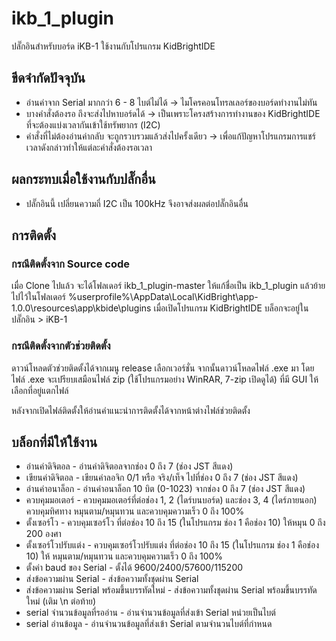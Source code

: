 # ikb_1_plugin
ปลั๊กอินสำหรับบอร์ด iKB-1 ใช้งานกับโปรแกรม KidBrightIDE

## ขีดจำกัดปัจจุบัน

 * อ่านค่าจาก Serial มากกว่า 6 - 8 ไบต์ไม่ได้ -> ไมโครคอนโทรลเลอร์ของบอร์ดทำงานไม่ทัน
 * บางคำสั่งต้องรอ ถึงจะส่งไปหาบอร์ดได้ -> เป็นเพราะโครงสร้างการทำงานของ KidBrightIDE ที่จะต้องแบ่งเวลากันเข้าใช้ทรัพยากร (I2C)
 * คำสั่งที่ไม่ต้องอ่านค่ากลับ จะถูกรวบรวมแล้วส่งไปครั้งเดียว -> เพื่อแก้ปัญหาโปรแกรมการแชร์เวลาดังกล่าวทำให้แต่ละคำสั่งต้องรอเวลา
 
## ผลกระทบเมื่อใช้งานกับปลั๊กอื่น

 * ปลั๊กอินนี้ เปลี่ยนความถี่ I2C เป็น 100kHz จึงอาจส่งผลต่อปลั๊กอินอื่น

## การติดตั้ง

### กรณีติดตั้งจาก Source code

เมื่อ Clone ไปแล้ว จะได้โฟลเดอร์ ikb_1_plugin-master ให้แก้ชื่อเป็น ikb_1_plugin แล้วย้ายไปไว้ในโฟลเดอร์ %userprofile%\AppData\Local\KidBright\app-1.0.0\resources\app\kbide\plugins เมื่อเปิดโปรแกรม KidBrightIDE บล็อกจะอยู่ใน ปลั๊กอิน > iKB-1

### กรณีติดตั้งจากตัวช่วยติดตั้ง

ดาวน์โหลดตัวช่วยติดตั้งได้จากเมนู release เลือกเวอร์ชั่น จากนั้นดาวน์โหลดไฟล์ .exe มา โดยไฟล์ .exe จะเปรียบเสมือนไฟล์ zip (ใช้โปรแกรมอย่าง WinRAR, 7-zip เปิดดูได้) ที่มี GUI ให้เลือกที่อยู่แตกไฟล์

หลังจากเปิดไฟล์ติดตั้งให้อ่านคำแนะนำการติดตั้งได้จากหน้าต่างไฟล์ช่วยติดตั้ง

## บล็อกที่มีให้ใช้งาน

 * อ่านค่าดิจิตอล - อ่านค่าดิจิตอลจากช่อง 0 ถึง 7 (ช่อง JST สีแดง)
 * เขียนค่าดิจิตอล - เขียนค่าลอจิก 0/1 หรือ จริง/เท็จ ไปที่ช่อง 0 ถึง 7 (ช่อง JST สีแดง)
 * อ่านค่าอนาล็อก - อ่านค่าอนาล็อก 10 บิต (0-1023) จากช่อง 0 ถึง 7 (ช่อง JST สีแดง)
 * ควบคุมมอเตอร์ - ควบคุมมอเตอร์ที่ต่อช่อง 1, 2 (ไดร์บนบอร์ด) และช่อง 3, 4 (ไดร์ภายนอก) ควบคุมทิศทาง หมุนตาม/หมุนทวน และควบคุมความเร็ว 0 ถึง 100%
 * ตั้งเซอร์โว - ควบคุมเซอร์โว ที่ต่อช่อง 10 ถึง 15 (ในโปรแกรม ช่อง 1 คือช่อง 10) ให้หมุน 0 ถึง 200 องศา
 * ตั้งเซอร์โวปรับแต่ง - ควบคุมเซอร์โวปรับแต่ง ที่ต่อช่อง 10 ถึง 15 (ในโปรแกรม ช่อง 1 คือช่อง 10) ให้ หมุนตาม/หมุนทวน และควบคุมความเร็ว 0 ถึง 100%
 * ตั้งค่า baud ของ Serial - ตั้งได้ 9600/2400/57600/115200
 * ส่งข้อความผ่าน Serial - ส่งข้อความทั้งชุดผ่าน Serial
 * ส่งข้อความผ่าน Serial พร้อมขึ้นบรรทัดใหม่ - ส่งข้อความทั้งชุดผ่าน Serial พร้อมขึ้นบรรทัดใหม่ (เติม \n ต่อท้าย)
 * serial จำนวนข้อมูลที่รออ่าน - อ่านจำนวนข้อมูลที่ส่งเข้า Serial หน่วยเป็นไบต์
 * serial อ่านข้อมูล - อ่านจำนวนข้อมูลที่ส่งเข้า Serial ตามจำนวนไบต์ที่กำหนด
